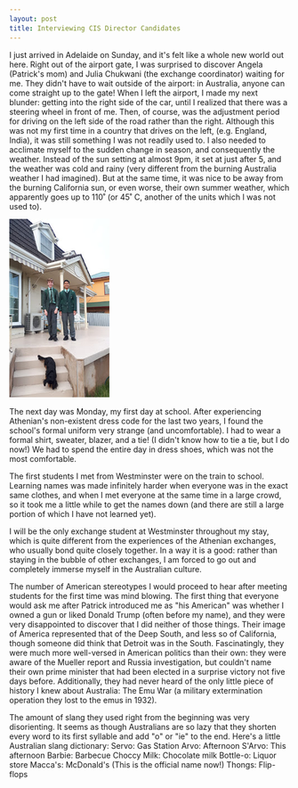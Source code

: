 ```yaml
---
layout: post
title: Interviewing CIS Director Candidates
---
```


I just arrived in Adelaide on Sunday, and it's felt like a whole new world out here. Right out of the airport gate, I was surprised to discover Angela (Patrick's mom) and Julia Chukwani (the exchange coordinator) waiting for me. They didn't have to wait outside of the airport: in Australia, anyone can come straight up to the gate! When I left the airport, I made my next blunder: getting into the right side of the car, until I realized that there was a steering wheel in front of me. Then, of course, was the adjustment period for driving on the left side of the road rather than the right. Although this was not my first time in a country that drives on the left, (e.g. England, India), it was still something I was not readily used to. I also needed to acclimate myself to the sudden change in season, and consequently the weather. Instead of the sun setting at almost 9pm, it set at just after 5, and the weather was cold and rainy (very different from the burning Australia weather I had imagined). But at the same time, it was nice to be away from the burning California sun, or even worse, their own summer weather, which apparently goes up to 110˚ (or 45˚ C, another of the units which I was not used to).

<div class="aside">
<img src="/images/aus-1.jpeg">
</div>

The next day was Monday, my first day at school. After experiencing Athenian's non-existent dress code for the last two years, I found the school's formal uniform very strange (and uncomfortable). I had to wear a formal shirt, sweater, blazer, and a tie! (I didn't know how to tie a tie, but I do now!) We had to spend the entire day in dress shoes, which was not the most comfortable.

The first students I met from Westminster were on the train to school. Learning names was made infinitely harder when everyone was in the exact same clothes, and when I met everyone at the same time in a large crowd, so it took me a little while to get the names down (and there are still a large portion of which I have not learned yet).

I will be the only exchange student at Westminster throughout my stay, which is quite different from the experiences of the Athenian exchanges, who usually bond quite closely together. In a way it is a good: rather than staying in the bubble of other exchanges, I am forced to go out and completely immerse myself in the Australian culture.

The number of American stereotypes I would proceed to hear after meeting students for the first time was mind blowing. The first thing that everyone would ask me after Patrick introduced me as "his American" was whether I owned a gun or liked Donald Trump (often before my name), and they were very disappointed to discover that I did neither of those things. Their image of America represented that of the Deep South, and less so of California, though someone did think that Detroit was in the South. Fascinatingly, they were much more well-versed in American politics than their own: they were aware of the Mueller report and Russia investigation, but couldn't name their own prime minister that had been elected in a surprise victory not five days before. Additionally, they had never heard of the only little piece of history I knew about Australia: The Emu War (a military extermination operation they lost to the emus in 1932).

The amount of slang they used right from the beginning was very disorienting. It seems as though Australians are so lazy that they shorten every word to its first syllable and add "o" or "ie" to the end.
Here's a little Australian slang dictionary:
Servo: Gas Station
Arvo: Afternoon
S'Arvo: This afternoon
Barbie: Barbecue
Choccy Milk: Chocolate milk
Bottle-o: Liquor store
Macca's: McDonald's (This is the official name now!)
Thongs: Flip-flops

